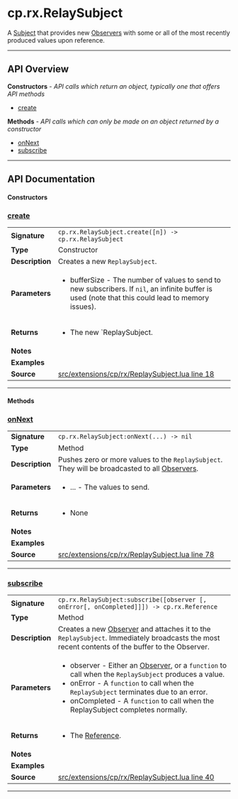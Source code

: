 # cp.rx.RelaySubject

A [Subject](cp.rx.Subject.md) that provides new [Observers](cp.rx.Observer.md) with some or all of the most recently
produced values upon reference.

---

## API Overview
**Constructors** - _API calls which return an object, typically one that offers API methods_
 * [create](#create)

**Methods** - _API calls which can only be made on an object returned by a constructor_
 * [onNext](#onnext)
 * [subscribe](#subscribe)


---

## API Documentation

#### Constructors


### [create](#create)

|                                             |                                                                                     |
| --------------------------------------------|-------------------------------------------------------------------------------------|
| **Signature**                               | `cp.rx.RelaySubject.create([n]) -> cp.rx.RelaySubject`                                                                    |
| **Type**                                    | Constructor                                                                     |
| **Description**                             | Creates a new `ReplaySubject`.                                                                     |
| **Parameters**                              | <ul><li>bufferSize - The number of values to send to new subscribers. If `nil`, an infinite buffer is used (note that this could lead to memory issues).</li></ul> |
| **Returns**                                 | <ul><li>The new `ReplaySubject.</li></ul>          |
| **Notes**                                   | <ul></ul> |
| **Examples**                                | <ul></ul> |
| **Source**                                  | [src/extensions/cp/rx/ReplaySubject.lua line 18](https://github.com/CommandPost/CommandPost/blob/develop/src/extensions/cp/rx/ReplaySubject.lua#L18) |

---

#### Methods


### [onNext](#onnext)

|                                             |                                                                                     |
| --------------------------------------------|-------------------------------------------------------------------------------------|
| **Signature**                               | `cp.rx.RelaySubject:onNext(...) -> nil`                                                                    |
| **Type**                                    | Method                                                                     |
| **Description**                             | Pushes zero or more values to the `ReplaySubject`. They will be broadcasted to all [Observers](cp.rx.Observer.md).                                                                     |
| **Parameters**                              | <ul><li>... - The values to send.</li></ul> |
| **Returns**                                 | <ul><li>None</li></ul>          |
| **Notes**                                   | <ul></ul> |
| **Examples**                                | <ul></ul> |
| **Source**                                  | [src/extensions/cp/rx/ReplaySubject.lua line 78](https://github.com/CommandPost/CommandPost/blob/develop/src/extensions/cp/rx/ReplaySubject.lua#L78) |

---


### [subscribe](#subscribe)

|                                             |                                                                                     |
| --------------------------------------------|-------------------------------------------------------------------------------------|
| **Signature**                               | `cp.rx.RelaySubject:subscribe([observer [, onError[, onCompleted]]]) -> cp.rx.Reference`                                                                    |
| **Type**                                    | Method                                                                     |
| **Description**                             | Creates a new [Observer](cp.rx.Observer.md) and attaches it to the `ReplaySubject`. Immediately broadcasts the most recent contents of the buffer to the Observer.                                                                     |
| **Parameters**                              | <ul><li>observer - Either an [Observer](cp.rx.Observer.md), or a `function` to call when the `ReplaySubject` produces a value.</li><li>onError - A `function` to call when the `ReplaySubject` terminates due to an error.</li><li>onCompleted - A `function` to call when the ReplaySubject completes normally.</li></ul> |
| **Returns**                                 | <ul><li>The [Reference](cp.rx.Reference.md).</li></ul>          |
| **Notes**                                   | <ul></ul> |
| **Examples**                                | <ul></ul> |
| **Source**                                  | [src/extensions/cp/rx/ReplaySubject.lua line 40](https://github.com/CommandPost/CommandPost/blob/develop/src/extensions/cp/rx/ReplaySubject.lua#L40) |

---

